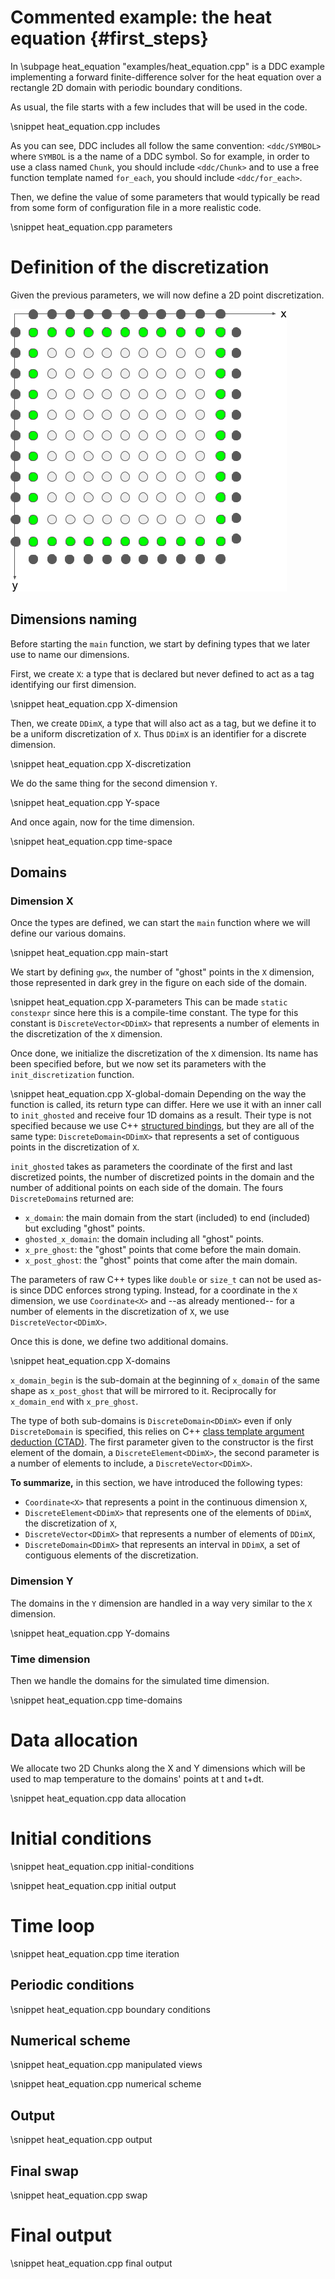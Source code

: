 # Commented example: the heat equation {#first_steps}

In \subpage heat_equation "examples/heat_equation.cpp" is a DDC example implementing a forward
finite-difference solver for the heat equation over a rectangle 2D domain with periodic boundary
conditions.

As usual, the file starts with a few includes that will be used in the code.

\snippet heat_equation.cpp includes

As you can see, DDC includes all follow the same convention: `<ddc/SYMBOL>` where `SYMBOL` is a
the name of a DDC symbol.
So for example, in order to use a class named `Chunk`, you should include `<ddc/Chunk>` and to use a
free function template named `for_each`, you should include `<ddc/for_each>`.

Then, we define the value of some parameters that would typically be read from some form of
configuration file in a more realistic code.

\snippet heat_equation.cpp parameters


# Definition of the discretization

Given the previous parameters, we will now define a 2D point discretization.

![domains_image](./images/domains.png "Domains")


## Dimensions naming

Before starting the `main` function, we start by defining types that we later use to name our
dimensions.

First, we create `X`: a type that is declared but never defined to act as a tag identifying our
first dimension.

\snippet heat_equation.cpp X-dimension

Then, we create `DDimX`, a type that will also act as a tag, but we define it to be a uniform
discretization of `X`.
Thus `DDimX` is an identifier for a discrete dimension.

\snippet heat_equation.cpp X-discretization

We do the same thing for the second dimension `Y`.

\snippet heat_equation.cpp Y-space

And once again, now for the time dimension.

\snippet heat_equation.cpp time-space


## Domains

### Dimension X

Once the types are defined, we can start the `main` function where we will define our various
domains.

\snippet heat_equation.cpp main-start

We start by defining `gwx`, the number of "ghost" points in the `X` dimension, those represented in
dark grey in the figure on each side of the domain.

\snippet heat_equation.cpp X-parameters
This can be made `static constexpr` since here this is a compile-time constant.
The type for this constant is `DiscreteVector<DDimX>` that represents a number of elements in the
discretization of the `X` dimension.

Once done, we initialize the discretization of the `X` dimension.
Its name has been specified before, but we now set its parameters with the `init_discretization`
function.

\snippet heat_equation.cpp X-global-domain
Depending on the way the function is called, its return type can differ.
Here we use it with an inner call to `init_ghosted` and receive four 1D domains as a result.
Their type is not specified because we use C++
[structured bindings](https://en.cppreference.com/w/cpp/language/structured_binding), but they are
all of the same type: `DiscreteDomain<DDimX>` that represents a set of contiguous points in the
discretization of `X`.

`init_ghosted` takes as parameters the coordinate of the first and last discretized points, the
number of discretized points in the domain and the number of additional points on each side of the
domain.
The fours `DiscreteDomain`s returned are:
* `x_domain`: the main domain from the start (included) to end (included) but excluding "ghost"
  points.
* `ghosted_x_domain`: the domain including all "ghost" points.
* `x_pre_ghost`: the "ghost" points that come before the main domain.
* `x_post_ghost`: the "ghost" points that come after the main domain.

The parameters of raw C++ types like `double` or `size_t` can not be used as-is since DDC enforces
strong typing.
Instead, for a coordinate in the `X` dimension, we use `Coordinate<X>` and --as already mentioned--
for a number of elements in the discretization of `X`, we use `DiscreteVector<DDimX>`.

Once this is done, we define two additional domains.

\snippet heat_equation.cpp X-domains

`x_domain_begin` is the sub-domain at the beginning of `x_domain` of the same shape as
`x_post_ghost` that will be mirrored to it.
Reciprocally for `x_domain_end` with `x_pre_ghost`.

The type of both sub-domains is `DiscreteDomain<DDimX>` even if only `DiscreteDomain` is specified,
this relies on C++
[class template argument deduction (CTAD)](https://en.cppreference.com/w/cpp/language/class_template_argument_deduction).
The first parameter given to the constructor is the first element of the domain, a
`DiscreteElement<DDimX>`, the second parameter is a number of elements to include, a
`DiscreteVector<DDimX>`.

**To summarize,** in this section, we have introduced the following types:
* `Coordinate<X>` that represents a point in the continuous dimension `X`,
* `DiscreteElement<DDimX>` that represents one of the elements of `DDimX`, the discretization of
  `X`,
* `DiscreteVector<DDimX>` that represents a number of elements of `DDimX`,
* `DiscreteDomain<DDimX>` that represents an interval in `DDimX`, a set of contiguous elements of
  the  discretization.


### Dimension Y

The domains in the `Y` dimension are handled in a way very similar to the `X` dimension.

\snippet heat_equation.cpp Y-domains


### Time dimension

Then we handle the domains for the simulated time dimension.

\snippet heat_equation.cpp time-domains


# Data allocation

We allocate two 2D Chunks along the X and Y dimensions which will be used to map temperature to the domains' points at t and t+dt.

\snippet heat_equation.cpp data allocation


# Initial conditions

\snippet heat_equation.cpp initial-conditions

\snippet heat_equation.cpp initial output


# Time loop

\snippet heat_equation.cpp time iteration


## Periodic conditions

\snippet heat_equation.cpp boundary conditions


## Numerical scheme

\snippet heat_equation.cpp manipulated views

\snippet heat_equation.cpp numerical scheme


## Output

\snippet heat_equation.cpp output


## Final swap

\snippet heat_equation.cpp swap


# Final output

\snippet heat_equation.cpp final output
